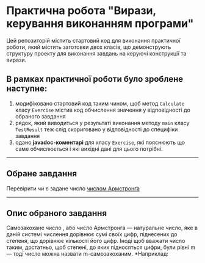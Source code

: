 # Практична робота "Вирази, керування виконанням програми"

Цей репозиторій містить стартовий код для виконання практичної роботи, який містить заготовки двох класів, що демонструють структуру проекту для виконання завдань на керуючі конструкції та вирази.

## В рамках практичної роботи було зроблене наступне:
1. модифіковано стартовий код таким чином, щоб метод ```Calculate``` класу ```Exercise``` містив код обчислення значення у відповідності до обраного  завдання 
2. рядок, який виводиться у результаті виконання методу ```main``` класу ```TestResult``` теж слід скориговано  у відповідності до специфіки завдання
3. одано **javadoc-коментарі** для класу ```Exercise```, які пояснюють що саме обчислюється і які вихідні дані для цього потрібні.

----

## Обране завдання
 Перевірити чи є задане число [числом Армстронга](https://uk.wikipedia.org/wiki/%D0%A7%D0%B8%D1%81%D0%BB%D0%B0_%D0%90%D1%80%D0%BC%D1%81%D1%82%D1%80%D0%BE%D0%BD%D0%B3%D0%B0)
 
 ----
 ## Опис обраного завдання 
 Самозакохане число , або число Армстронга — натуральне число, яке в даній системі числення дорівнює сумі своїх цифр, піднесених до степеня, що дорівнює кількості його цифр. Іноді щоб вважати число таким, достатньо, щоб степені, до яких підносяться цифри, були рівні m — тоді число можна назвати m-самозакоханим.
   *Наприклад:

